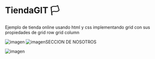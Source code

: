 # TiendaGIT 🏳️
Ejemplo de tienda online usando html y css implementando grid con sus propiedades de grid row grid column



![imagen](https://user-images.githubusercontent.com/66178208/181863300-d618cb96-e17e-432f-b1f2-f714440b3738.png)
![imagen](https://user-images.githubusercontent.com/66178208/181863330-2788e330-dc55-44a2-8091-612e3e7e5023.png)SECCION DE NOSOTROS

![imagen](https://user-images.githubusercontent.com/66178208/182482388-55064af1-451f-4757-a590-5ed8dd2bccfd.png)
